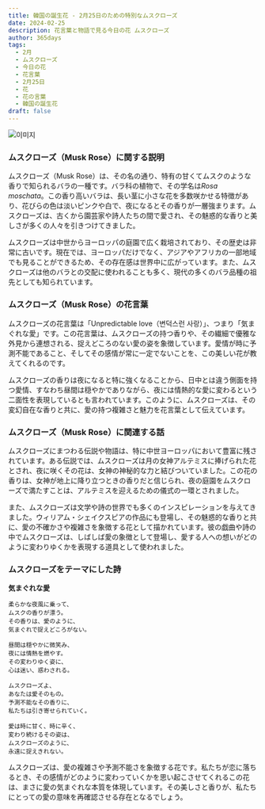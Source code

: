 ```yaml
---
title: 韓国の誕生花 - 2月25日のための特別なムスクローズ
date: 2024-02-25
description: 花言葉と物語で見る今日の花 ムスクローズ
author: 365days
tags:
  - 2月
  - ムスクローズ
  - 今日の花
  - 花言葉
  - 2月25日
  - 花
  - 花の言葉
  - 韓国の誕生花
draft: false
---
```



![이미지](https://cdn.pixabay.com/photo/2020/04/26/11/08/rose-5094723_1280.jpg#center)


### ムスクローズ（Musk Rose）に関する説明

ムスクローズ（Musk Rose）は、その名の通り、特有の甘くてムスクのような香りで知られるバラの一種です。バラ科の植物で、その学名は*Rosa moschata*。この香り高いバラは、長い茎に小さな花を多数咲かせる特徴があり、花びらの色は淡いピンクや白で、夜になるとその香りが一層強まります。ムスクローズは、古くから園芸家や詩人たちの間で愛され、その魅惑的な香りと美しさが多くの人々を引きつけてきました。

ムスクローズは中世からヨーロッパの庭園で広く栽培されており、その歴史は非常に古いです。現在では、ヨーロッパだけでなく、アジアやアフリカの一部地域でも見ることができるため、その存在感は世界中に広がっています。また、ムスクローズは他のバラとの交配に使われることも多く、現代の多くのバラ品種の祖先としても知られています。

### ムスクローズ（Musk Rose）の花言葉

ムスクローズの花言葉は「Unpredictable love（변덕스런 사랑）」、つまり「気まぐれな愛」です。この花言葉は、ムスクローズの持つ香りや、その繊細で優雅な外見から連想される、捉えどころのない愛の姿を象徴しています。愛情が時に予測不能であること、そしてその感情が常に一定でないことを、この美しい花が教えてくれるのです。

ムスクローズの香りは夜になると特に強くなることから、日中とは違う側面を持つ愛情、すなわち昼間は穏やかでありながら、夜には情熱的な愛に変わるという二面性を表現しているとも言われています。このように、ムスクローズは、その変幻自在な香りと共に、愛の持つ複雑さと魅力を花言葉として伝えています。

### ムスクローズ（Musk Rose）に関連する話

ムスクローズにまつわる伝説や物語は、特に中世ヨーロッパにおいて豊富に残されています。ある伝説では、ムスクローズは月の女神アルテミスに捧げられた花とされ、夜に咲くその花は、女神の神秘的な力と結びついていました。この花の香りは、女神が地上に降り立つときの香りだと信じられ、夜の庭園をムスクローズで満たすことは、アルテミスを迎えるための儀式の一環とされました。

また、ムスクローズは文学や詩の世界でも多くのインスピレーションを与えてきました。ウィリアム・シェイクスピアの作品にも登場し、その魅惑的な香りと共に、愛の不確かさや複雑さを象徴する花として描かれています。彼の戯曲や詩の中でムスクローズは、しばしば愛の象徴として登場し、愛する人への想いがどのように変わりゆくかを表現する道具として使われました。

### ムスクローズをテーマにした詩

**気まぐれな愛**

	柔らかな夜風に乗って、  
	ムスクの香りが漂う。  
	その香りは、愛のように、  
	気まぐれで捉えどころがない。
	
	昼間は穏やかに微笑み、  
	夜には情熱を燃やす。  
	その変わりゆく姿に、  
	心は迷い、惑わされる。
	
	ムスクローズよ、  
	あなたは愛そのもの。  
	予測不能なその香りに、  
	私たちは引き寄せられていく。
	
	愛は時に甘く、時に辛く、  
	変わり続けるその姿は、  
	ムスクローズのように、  
	永遠に捉えきれない。

ムスクローズは、愛の複雑さや予測不能さを象徴する花です。私たちが恋に落ちるとき、その感情がどのように変わっていくかを思い起こさせてくれるこの花は、まさに愛の気まぐれな本質を体現しています。その美しさと香りが、私たちにとっての愛の意味を再確認させる存在となるでしょう。